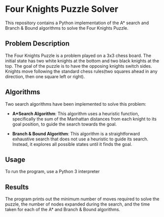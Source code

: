 # Four Knights Puzzle Solver

This repository contains a Python implementation of the A* search and Branch & Bound algorithms to solve the Four Knights Puzzle.

## Problem Description

The Four Knights Puzzle is a problem played on a 3x3 chess board. The initial state has two white knights at the bottom and two black knights at the top. The goal of the puzzle is to have the opposing knights switch sides. Knights move following the standard chess rules(two squares ahead in any direction, then one square left or right).

## Algorithms

Two search algorithms have been implemented to solve this problem:

- **A*Search Algorithm**: This algorithm uses a heuristic function, specifically the sum of the Manhattan distances from each knight to its goal position, to guide the search towards the goal.

- **Branch & Bound Algorithm**: This algorithm is a straightforward exhaustive search that does not use a heuristic to guide its search. Instead, it explores all possible states until it finds the goal.

## Usage

To run the program, use a Python 3 interpreter

## Results
The program prints out the minimum number of moves required to solve the puzzle, the number of nodes expanded during the search, and the time taken for each of the A* and Branch & Bound algorithms.






